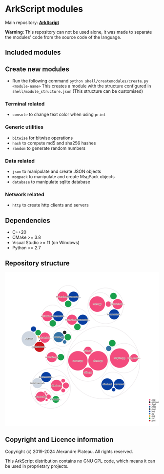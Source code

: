 # ArkScript modules

Main repository: **[ArkScript](https://github.com/ArkScript-lang/Ark)**

**Warning**: This repository can not be used alone, it was made to separate the modules' code from the source code of the language.

## Included modules

## Create new modules
* Run the following command
	`python shell/createmodules/create.py <module-name>`
	This creates a module with the structure configured in `shell/module_structure.json` (This structure can be customised)

### Terminal related

* `console` to change text color when using `print`

### Generic utilities

* `bitwise` for bitwise operations
* `hash` to compute md5 and sha256 hashes
* `random` to generate random numbers

### Data related

* `json` to manipulate and create JSON objects
* `msgpack` to manipulate and create MsgPack objects
* `database` to manipulate sqlite database

### Network related

* `http` to create http clients and servers

## Dependencies

* C++20
* CMake >= 3.8
* Visual Studio >= 11 (on Windows)
* Python >= 2.7

## Repository structure

![](./diagram.svg)

## Copyright and Licence information

Copyright (c) 2019-2024 Alexandre Plateau. All rights reserved.

This ArkScript distribution contains no GNU GPL code, which means it can be used in proprietary projects.
